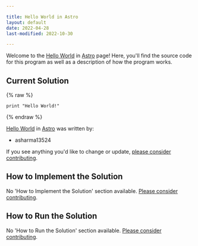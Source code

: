 ```yaml
---

title: Hello World in Astro
layout: default
date: 2022-04-28
last-modified: 2022-10-30

---
```


Welcome to the [Hello World](https://sampleprograms.io/projects/hello-world) in [Astro](https://sampleprograms.io/languages/astro) page! Here, you'll find the source code for this program as well as a description of how the program works.

## Current Solution

{% raw %}

```astro
print "Hello World!"
```

{% endraw %}

[Hello World](https://sampleprograms.io/projects/hello-world) in [Astro](https://sampleprograms.io/languages/astro) was written by:

- asharma13524

If you see anything you'd like to change or update, [please consider contributing](https://github.com/TheRenegadeCoder/sample-programs).

## How to Implement the Solution

No 'How to Implement the Solution' section available. [Please consider contributing](https://github.com/TheRenegadeCoder/sample-programs-website).

## How to Run the Solution

No 'How to Run the Solution' section available. [Please consider contributing](https://github.com/TheRenegadeCoder/sample-programs-website).